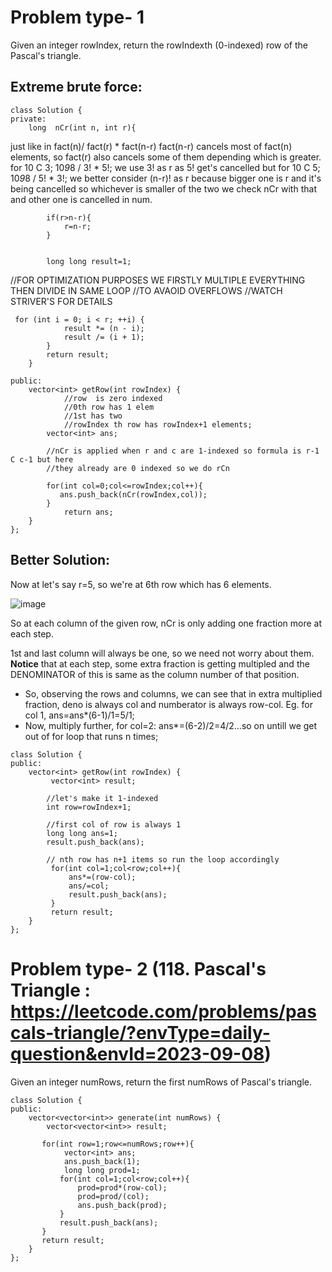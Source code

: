 # Problem type- 1
Given an integer rowIndex, return the rowIndexth (0-indexed) row of the Pascal's triangle.


## Extreme brute force:

```
class Solution {
private:
    long  nCr(int n, int r){
```


 just like in fact(n)/ fact(r) * fact(n-r)
        fact(n-r) cancels most of fact(n) elements,
        so fact(r) also cancels some of them
        depending which is greater.
        for 10 C 3;
        10*9*8 /
        3! * 5!;
        we use 3! as r as 5! get's cancelled
        but for 10 C 5;
        10*9*8 /
        5! * 3!;
        we better consider (n-r)! as r because bigger one is r and it's being cancelled
        so whichever is smaller of the two we check nCr with that and other one is cancelled in num.

```
        if(r>n-r){
            r=n-r;
        }


        long long result=1;

```
  //FOR OPTIMIZATION PURPOSES WE FIRSTLY MULTIPLE EVERYTHING THEN DIVIDE IN SAME LOOP
            //TO AVAOID OVERFLOWS
//WATCH STRIVER'S FOR DETAILS

```
 for (int i = 0; i < r; ++i) {
            result *= (n - i);
            result /= (i + 1);
        }
        return result;
    }

public:
    vector<int> getRow(int rowIndex) {
            //row  is zero indexed
            //0th row has 1 elem
            //1st has two
            //rowIndex th row has rowIndex+1 elements;
        vector<int> ans;

        //nCr is applied when r and c are 1-indexed so formula is r-1 C c-1 but here
        //they already are 0 indexed so we do rCn

        for(int col=0;col<=rowIndex;col++){
           ans.push_back(nCr(rowIndex,col));
        }
            return ans;
    }
};
```




## Better Solution:

Now at let's say r=5, so we're at 6th row which has 6 elements.

![image](https://github.com/ayushichoudhary-19/3MonthDSA/assets/73214455/0546b6c1-7085-4492-bece-1abc162f359b)


So at each column of the given row, nCr is only adding one fraction more at each step.

1st and last column will always be one, so we need not worry about them.
**Notice** that at each step, some extra fraction is getting multipled and the DENOMINATOR of this is same as the column number of that position.

- So, observing the rows and columns, we can see that in extra multiplied fraction, deno is always col and numberator is always row-col. Eg. for col 1, ans=ans*(6-1)/1=5/1;
- Now, multiply further, for col=2: ans*=(6-2)/2=4/2...so on untill we get out of for loop that runs n times;

```
class Solution {
public:
    vector<int> getRow(int rowIndex) {
         vector<int> result;

        //let's make it 1-indexed
        int row=rowIndex+1;

        //first col of row is always 1
        long long ans=1;
        result.push_back(ans);

        // nth row has n+1 items so run the loop accordingly
         for(int col=1;col<row;col++){
             ans*=(row-col);
             ans/=col;
             result.push_back(ans);
         }
         return result;
    }
};
```


# Problem type- 2 (118. Pascal's Triangle : https://leetcode.com/problems/pascals-triangle/?envType=daily-question&envId=2023-09-08)
Given an integer numRows, return the first numRows of Pascal's triangle.
```
class Solution {
public:
    vector<vector<int>> generate(int numRows) {
        vector<vector<int>> result;

       for(int row=1;row<=numRows;row++){
            vector<int> ans;
            ans.push_back(1);
            long long prod=1;
           for(int col=1;col<row;col++){
               prod=prod*(row-col);
               prod=prod/(col);
               ans.push_back(prod);
           }
           result.push_back(ans);
       }
       return result;
    }
};
```
